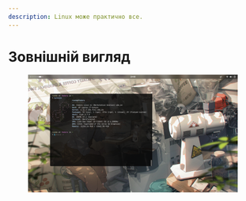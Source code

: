 ```yaml
---
description: Linux може практично все.
---
```


# Зовнішній вигляд

<figure><img src="../../.gitbook/assets/image (1) (1) (1) (1) (1) (1).png" alt=""><figcaption></figcaption></figure>
